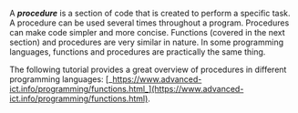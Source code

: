 A **_procedure_** is a section of code that is created to perform a specific task. A procedure can be used several times throughout a program. Procedures can make code simpler and more concise. Functions (covered in the next section) and procedures are very similar in nature. In some programming languages, functions and procedures are practically the same thing.

The following tutorial provides a great overview of procedures in different programming languages: [_https://www.advanced-ict.info/programming/functions.html_](https://www.advanced-ict.info/programming/functions.html).

